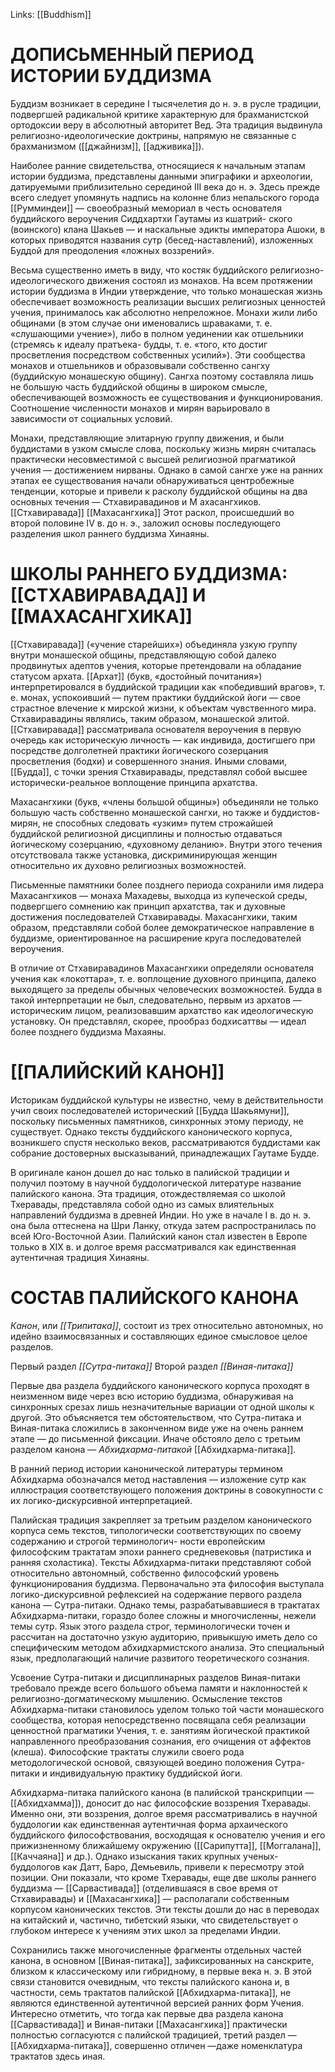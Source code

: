 Links: [[Buddhism]]

#  ДОПИСЬМЕННЫЙ ПЕРИОД ИСТОРИИ БУДДИЗМА

Буддизм возникает в середине I тысячелетия до н. э. в русле традиции, подвергшей радикальной критике характерную для брахманистской ортодоксии веру в абсолютный авторитет Вед. Эта традиция выдвинула религиозно-идеологические доктрины, напрямую не связанные с брахманизмом ([[джайнизм]], [[адживика]]).

Наиболее ранние свидетельства, относящиеся к начальным этапам истории буддизма, представлены данными эпиграфики и археологии, датируемыми приблизительно серединой III века до н. э. Здесь прежде всего следует упомянуть надпись на колонне близ непальского города [[Румминдеи]] — своеобразный мемориал в честь основателя буддийского вероучения Сиддхартхи Гаутамы из кшатрий- ского (воинского) клана Шакьев — и наскальные эдикты императора Ашоки, в которых приводятся названия сутр (бесед-наставлений), изложенных Буддой для преодоления «ложных воззрений».

Весьма существенно иметь в виду, что костяк буддийского религиозно-идеологического движения состоял из монахов. На всем протяжении истории буддизма в Индии утверждение, что только монашеская жизнь обеспечивает возможность реализации высших религиозных ценностей учения, принималось как абсолютно непреложное. Монахи жили либо общинами (в этом случае они именовались шраваками, т. е. «слушающими учение»), либо в полном уединении как отшельники (стремясь к идеалу пратъека- будды, т. е. «того, кто достиг просветления посредством собственных усилий»). Эти сообщества монахов и отшельников и образовывали собственно сангху (буддийскую монашескую общину). Сангха поэтому составляла лишь не­ большую часть буддийской общины в широком смысле, обеспечивающей возможность ее существования и функционирования. Соотношение численности монахов и мирян варьировало в зависимости от социальных условий.

Монахи, представляющие элитарную группу движения, и были буддистами в узком смысле слова, поскольку жизнь мирян считалась практически несовместимой с высшей религиозной прагматикой учения — достижением нирваны. Однако в самой сангхе уже на ранних этапах ее существования начали обнаруживаться центробежные тенденции, которые и привели к расколу буддийской общины на два основных течения — Стхавиравадинов и М ахасангхиков.  [[Стхавиравада]] [[Махасангхика]] Этот раскол, происшедший во второй половине IV в. до н. э., заложил основы последующего разделения школ раннего буддизма Хинаяны.

#  ШКОЛЫ РАННЕГО БУДДИЗМА: [[СТХАВИРАВАДА]] И [[МАХАСАНГХИКА]]

[[Стхавиравада]] («учение старейших») объединяла узкую группу внутри монашеской общины, представляющую собой далеко продвинутых адептов учения, которые претендовали на обладание статусом архата. [[Архат]] (букв, «достойный почитания») интерпретировался в буддийской традиции как «победивший врагов», т. е. монах, успокоивший — путем практики буддийской йоги — свое страстное влечение к мирской жизни, к объектам чувственного мира. Стхавиравадины являлись, таким образом, монашеской элитой. [[Стхавиравада]] рассматривала основателя вероучения в первую очередь как историческую личность — как индивида, достигшего при посредстве долголетней практики йогического созерцания просветления (бодхи) и совершенного знания. Иными словами, [[Будда]], с точки зрения Стхавиравады, представлял собой высшее исторически-реальное воплощение принципа архатства.

Махасангхики (букв, «члены большой общины») объединяли не только большую часть собственно монашеской сангхи, но также и буддистов-мирян, не способных следовать «узким» путем строжайшей буддийской религиозной дисциплины и полностью отдаваться йогическому созерцанию, «духовному деланию». Внутри этого течения отсутствовала также установка, дискриминирующая женщин относительно их духовно религиозных возможностей.

Письменные памятники более позднего периода сохранили имя лидера Махасангхиков — монаха Махадевы, выходца из купеческой среды, подвергшего сомнению как принцип архатства, так и духовные достижения последователей Стхавиравады. Махасангхики, таким образом, представляли собой более демократическое направление в буддизме, ориентированное на расширение круга последователей вероучения.

В отличие от Стхавиравадинов Махасангхики определяли основателя учения как «локоттара», т. е. воплощение духовного принципа, далеко выходящего за пределы обычных человеческих возможностей. Будда в такой интерпретации не был, следовательно, первым из архатов — историческим лицом, реализовавшим архатство как идеологическую установку. Он представлял, скорее, прообраз бодхисаттвы — идеал более позднего буддизма Махаяны.

#  [[ПАЛИЙСКИЙ КАНОН]]

Историкам буддийской культуры не известно, чему в действительности учил своих последователей исторический [[Будда Шакьямуни]], поскольку письменных памятников, синхронных этому периоду, не существует. Однако тексты буддийского канонического корпуса, возникшего спустя несколько веков, рассматриваются буддистами как собрание достоверных высказываний, принадлежащих Гаутаме Будде.

В оригинале канон дошел до нас только в палийской традиции и получил поэтому в научной буддологической литературе название палийского канона. Эта традиция, отождествляемая со школой Тхеравады, представляла собой одно из самых влиятельных направлений буддизма в древней Индии. Но уже в начале I в. до н. э. она была оттеснена на Шри Ланку, откуда затем распространилась по всей Юго-Восточной Азии. Палийский канон стал известен в Европе только в XIX в. и долгое время рассматривался как единственная аутентичная традиция Хинаяны.

#  СОСТАВ ПАЛИЙСКОГО КАНОНА

*Канон*, или *[[Трипитака]]*, состоит из трех относительно автономных, но идейно взаимосвязанных и составляющих единое смысловое целое разделов. 

Первый раздел *[[Сутра-питака]]* 
Второй раздел *[[Виная-питака]]* 

Первые два раздела буддийского канонического корпуса проходят в неизменном виде через всю историю буддизма, обнаруживая на синхронных срезах лишь незначительные вариации от одной школы к другой. Это объясняется тем обстоятельством, что Сутра-питака и Виная-питака сложились в законченном виде уже на очень раннем этапе — до письменной фиксации. Иначе обстояло дело с третьим разделом канона — *Абхидхарма-питакой* [[Абхидхарма-питака]].

В ранний период истории канонической литературы термином Абхидхарма обозначался метод наставления — изложение сутр как иллюстрация соответствующего положения доктрины в совокупности с их логико-дискурсивной интерпретацией.

Палийская традиция закрепляет за третьим разделом канонического корпуса семь текстов, типологически соответствующих по своему содержанию и строгой терминологич- ности европейским философским трактатам эпохи раннего средневековья (патристика и ранняя схоластика). Тексты  Абхидхарма-питаки представляют собой относительно автономный, собственно философский уровень функционирования буддизма. Первоначально эта философия выступала логико-дискурсивной рефлексией на содержание первого раздела канона — Сутра-питаки. Однако темы, разрабатывавшиеся в трактатах Абхидхарма-питаки, гораздо более сложны и многочисленны, нежели темы сутр. Язык этого раздела строг, терминологически точен и рассчитан на достаточно узкую аудиторию, привыкшую иметь дело со специфическим методом абхидхармистского анализа. Это специальный язык, предполагающий наличие развитого теоретического сознания.

Усвоение Сутра-питаки и дисциплинарных разделов Виная-питаки требовало прежде всего большого объема памяти и наклонностей к религиозно-догматическому мышлению. Осмысление текстов Абхидхарма-питаки становилось уделом только той части монашеского сообщества, которая непосредственно посвящала себя реализации ценностной прагматики Учения, т. е. занятиям йогической практикой направленного преобразования сознания, его очищения от аффектов (клеша). Философские трактаты служили своего рода методологической основой, связующей воедино положения Сутра-питаки и индивидуальную практику буддийской йоги.

Абхидхарма-питака палийского канона (в палийской транскрипции — [[Абхидхамма]]),  доносит до нас философские воззрения Тхеравады. Именно они, эти воззрения, долгое время рассматривались в научной буддологии как единственная аутентичная форма архаического буддийского философствования, восходящая к основателю учения и его прижизненному ближайшему окружению ([[Сарипутта]], [[Моггалана]], [[Каччаяна]] и др.). Однако изыскания таких крупных ученых-буддологов как Датт, Баро, Демьевиль, привели к пересмотру этой позиции. Они показали, что кроме Тхеравады, еще две школы раннего буддизма — [[Сарвастивада]] (отделившаяся в свое время от Стхавиравады) и [[Махасангхика]] — располагали собственным корпусом канонических текстов. Эти тексты дошли до нас в переводах на китайский и, частично, тибетский языки, что свидетельствует о глубоком интересе к учениям этих школ за пределами Индии.

Сохранились также многочисленные фрагменты отдельных частей канона, в основном [[Виная-питака]], зафиксированных на санскрите, близком к классическому или гибридному, в первые века н. э. В этой связи становится очевидным, что тексты палийского канона и, в частности, семь трактатов палийской [[Абхидхарма-питака]], не являются единственной аутентичной версией ранних форм Учения. Интересно отметить, что тогда как первые два раздела канона  [[Сарвастивада]]  и Виная-питаки [[Махасангхика]] практически полностью согласуются с палийской традицией, третий раздел — [[Абхидхарма-питака]], совершенно отличен —даже номенклатура трактатов здесь иная.